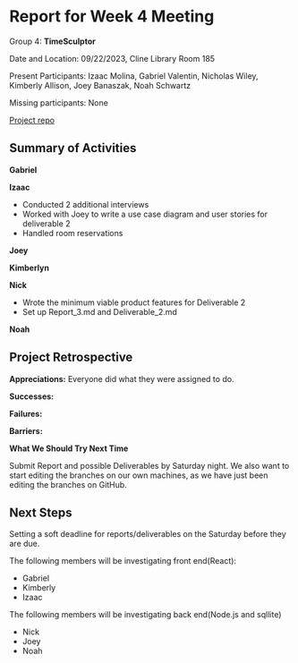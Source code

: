 # Report for Week 4 Meeting

Group 4: **TimeSculptor**

Date and Location: 09/22/2023, Cline Library Room 185

Present Participants: Izaac Molina, Gabriel Valentin, Nicholas Wiley, Kimberly Allison, Joey Banaszak, Noah Schwartz

Missing participants: None

[Project repo](https://github.com/nickw409/TimeSculptor)

## Summary of Activities

**Gabriel**

**Izaac**

- Conducted 2 additional interviews
- Worked with Joey to write a use case diagram and user stories for deliverable 2
- Handled room reservations

**Joey**

**Kimberlyn**

**Nick**

- Wrote the minimum viable product features for Deliverable 2
- Set up Report_3.md and Deliverable_2.md

**Noah**

## Project Retrospective

**Appreciations:** Everyone did what they were assigned to do.

**Successes:**

**Failures:**

**Barriers:**

**What We Should Try Next Time**

Submit Report and possible Deliverables by Saturday night. We also want to start editing the branches on our own machines, as we have just been editing the branches on GitHub.

## Next Steps

Setting a soft deadline for reports/deliverables on the Saturday before they are due.

The following members will be investigating front end(React):

- Gabriel
- Kimberly
- Izaac

The following members will be investigating back end(Node.js and sqllite)

- Nick
- Joey
- Noah
